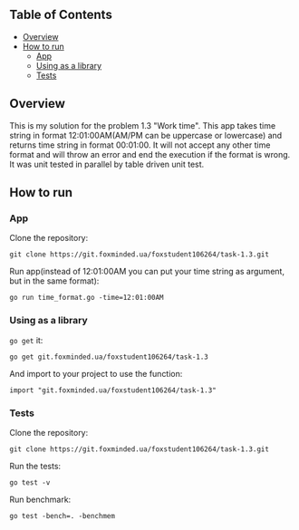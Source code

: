 ## Table of Contents
- [Overview](#overview)
- [How to run](#how_to_run)
    - [App](#app)
    - [Using as a library](#library)
    - [Tests](#tests)
## Overview <a name="#overview"></a>

This is my solution for the problem 1.3 "Work time". This app takes time string in format 12:01:00AM(AM/PM can be uppercase or lowercase) and returns time string in format 00:01:00.
It will not accept any other time format and will throw an error and end the execution if the format is wrong.
It was unit tested in parallel by table driven unit test.

## How to run <a name="how_to_run"></a>

### App <a name="app"></a>

Clone the repository:

    git clone https://git.foxminded.ua/foxstudent106264/task-1.3.git

Run app(instead of 12:01:00AM you can put your time string as argument, but in the same format):

    go run time_format.go -time=12:01:00AM  

### Using as a library <a name="library"></a> 

`go get` it:

    go get git.foxminded.ua/foxstudent106264/task-1.3

And import to your project to use the function:

    import "git.foxminded.ua/foxstudent106264/task-1.3"

### Tests <a name="tests"></a> 

Clone the repository:

    git clone https://git.foxminded.ua/foxstudent106264/task-1.3.git

Run the tests:

    go test -v

Run benchmark:

    go test -bench=. -benchmem

